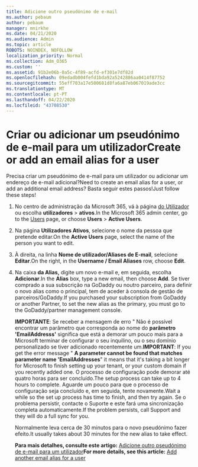 ```yaml
---
title: Adicione outro pseudónimo de e-mail
ms.author: pebaum
author: pebaum
manager: mnirkhe
ms.date: 04/21/2020
ms.audience: Admin
ms.topic: article
ROBOTS: NOINDEX, NOFOLLOW
localization_priority: Normal
ms.collection: Adm_O365
ms.custom: ''
ms.assetid: 91b2e06b-0a5c-4f89-acfd-ef301e7df82d
ms.openlocfilehash: 09edadb004fefd1bda92a5242886aa0414f87752
ms.sourcegitcommit: 55eff703a17e500681d8fa6a87eb067019ade3cc
ms.translationtype: MT
ms.contentlocale: pt-PT
ms.lasthandoff: 04/22/2020
ms.locfileid: "43708530"
---
```

# <a name="create-or-add-an-email-alias-for-a-user"></a><span data-ttu-id="46dea-102">Criar ou adicionar um pseudónimo de e-mail para um utilizador</span><span class="sxs-lookup"><span data-stu-id="46dea-102">Create or add an email alias for a user</span></span>

<span data-ttu-id="46dea-103">Precisa criar um pseudónimo de e-mail para um utilizador ou adicionar um endereço de e-mail adicional?</span><span class="sxs-lookup"><span data-stu-id="46dea-103">Need to create an email alias for a user, or add an additional email address?</span></span> <span data-ttu-id="46dea-104">Basta seguir estes passos!</span><span class="sxs-lookup"><span data-stu-id="46dea-104">Just follow these steps!</span></span>
  
1. <span data-ttu-id="46dea-105">No centro de administração da Microsoft 365, vá à página [do Utilizador](https://go.microsoft.com/fwlink/p/?linkid=834822) ou escolha **utilizadores** \> **ativos**.</span><span class="sxs-lookup"><span data-stu-id="46dea-105">In the Microsoft 365 admin center, go to the [Users](https://go.microsoft.com/fwlink/p/?linkid=834822) page, or choose **Users** \> **Active Users**.</span></span>
    
2. <span data-ttu-id="46dea-106">Na página **Utilizadores Ativos**, selecione o nome da pessoa que pretende editar.</span><span class="sxs-lookup"><span data-stu-id="46dea-106">On the **Active Users** page, select the name of the person you want to edit.</span></span> 
    
3. <span data-ttu-id="46dea-107">À direita, na linha **Nome de utilizador/Aliases de E-mail**, selecione **Editar**.</span><span class="sxs-lookup"><span data-stu-id="46dea-107">On the right, in the **Username / Email Aliases** row, choose **Edit**.</span></span>
    
4. <span data-ttu-id="46dea-108">Na caixa **da Alias,** digite um novo e-mail e, em seguida, escolha **Adicionar**.</span><span class="sxs-lookup"><span data-stu-id="46dea-108">In the **Alias** box, type a new email, then choose **Add**.</span></span> <span data-ttu-id="46dea-109">Se tiver comprado a sua subscrição na GoDaddy ou noutro parceiro, para definir o novo alias como o principal, tem de aceder à consola de gestão de parceiros/GoDaddy.</span><span class="sxs-lookup"><span data-stu-id="46dea-109">If you purchased your subscription from GoDaddy or another Partner, to set the new alias as the primary, you must go to the GoDaddy/partner management console.</span></span> 
    
    <span data-ttu-id="46dea-110">**IMPORTANTE**: Se receber a mensagem de erro " Não é possível encontrar um parâmetro que corresponda ao nome do **parâmetro 'EmailAddresss'** significa que está a demorar um pouco mais para a Microsoft terminar de configurar o seu inquilino, ou o seu domínio personalizado se tiver adicionado recentemente um.</span><span class="sxs-lookup"><span data-stu-id="46dea-110">**IMPORTANT**: If you get the error message " **A parameter cannot be found that matches parameter name 'EmailAddresses**" it means that it's taking a bit longer for Microsoft to finish setting up your tenant, or your custom domain if you recently added one.</span></span> <span data-ttu-id="46dea-111">O processo de configuração pode demorar até quatro horas para ser concluído.</span><span class="sxs-lookup"><span data-stu-id="46dea-111">The setup process can take up to 4 hours to complete.</span></span> <span data-ttu-id="46dea-112">Aguarde um pouco para que o processo de configuração seja concluído e, em seguida, tente novamente.</span><span class="sxs-lookup"><span data-stu-id="46dea-112">Wait a while so the set up process has time to finish, and then try again.</span></span> <span data-ttu-id="46dea-113">Se o problema persistir, contacte o Suporte e este fará uma sincronização completa automaticamente.</span><span class="sxs-lookup"><span data-stu-id="46dea-113">If the problem persists, call Support and they will do a full sync for you.</span></span>
    
    <span data-ttu-id="46dea-114">Normalmente leva cerca de 30 minutos para o novo pseudónimo fazer efeito.</span><span class="sxs-lookup"><span data-stu-id="46dea-114">It usually takes about 30 minutes for the new alias to take effect.</span></span>
    
    <span data-ttu-id="46dea-115">**Para mais detalhes, consulte este artigo:** [Adicione outro pseudónimo de e-mail para um utilizador](https://docs.microsoft.com/office365/admin/email/add-another-email-alias-for-a-user)</span><span class="sxs-lookup"><span data-stu-id="46dea-115">**For more details, see this article:** [Add another email alias for a user](https://docs.microsoft.com/office365/admin/email/add-another-email-alias-for-a-user)</span></span>
    

